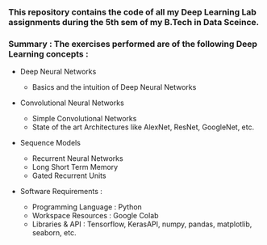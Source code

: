 ### This repository contains the code of all my Deep Learning Lab assignments during the 5th sem of my B.Tech in Data Sceince.

### Summary : The exercises performed are of the following Deep Learning concepts :

- Deep Neural Networks
    - Basics and the intuition of Deep Neural Networks


- Convolutional Neural Networks
    - Simple Convolutional Networks
    - State of the art Architectures like AlexNet, ResNet, GoogleNet, etc.


- Sequence Models
    - Recurrent Neural Networks
    - Long Short Term Memory
    - Gated Recurrent Units


- Software Requirements :
    - Programming Language : Python
    - Workspace Resources : Google Colab
    - Libraries & API : Tensorflow, KerasAPI, numpy, pandas, matplotlib, seaborn, etc.

